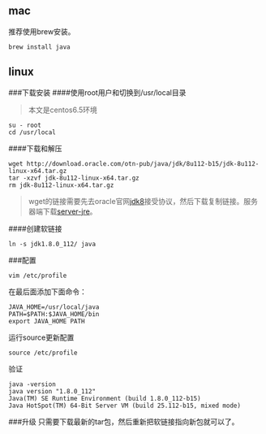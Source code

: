 ## mac
推荐使用brew安装。
```
brew install java
```


## linux
###下载安装
####使用root用户和切换到/usr/local目录
> 本文是centos6.5环境

```
su - root
cd /usr/local
```
####下载和解压
```
wget http://download.oracle.com/otn-pub/java/jdk/8u112-b15/jdk-8u112-linux-x64.tar.gz
tar -xzvf jdk-8u112-linux-x64.tar.gz
rm jdk-8u112-linux-x64.tar.gz
```

> wget的链接需要先去oracle官网[jdk8](http://www.oracle.com/technetwork/cn/java/javase/downloads/jdk8-downloads-2133151-zhs.html)接受协议，然后下载复制链接。服务器端下载[server-jre](http://www.oracle.com/technetwork/java/javase/downloads/server-jre8-downloads-2133154.html)。

####创建软链接
```
ln -s jdk1.8.0_112/ java
```

###配置
```
vim /etc/profile
```
在最后面添加下面命令：
```
JAVA_HOME=/usr/local/java
PATH=$PATH:$JAVA_HOME/bin
export JAVA_HOME PATH
```
运行source更新配置
```
source /etc/profile
```
验证
```
java -version
java version "1.8.0_112"
Java(TM) SE Runtime Environment (build 1.8.0_112-b15)
Java HotSpot(TM) 64-Bit Server VM (build 25.112-b15, mixed mode)
```

###升级
只需要下载最新的tar包，然后重新把软链接指向新包就可以了。
